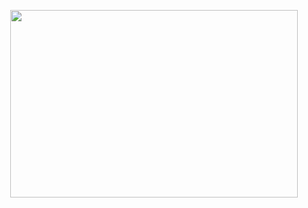 
<p align="center">
  <img width="460" height="300" src="https://files.catbox.moe/d5indf.png">
</p>
